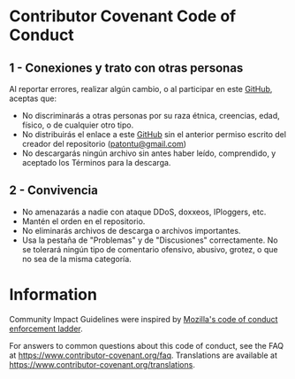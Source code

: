 # Contributor Covenant Code of Conduct
## 1 - Conexiones y trato con otras personas
Al reportar errores, realizar algún cambio, o al participar en este [GitHub](https://github.com/rjvr67/Los-Negros), aceptas que:
- No discriminarás a otras personas por su raza étnica, creencias, edad, físico, o de cualquier otro tipo.
- No distribuirás el enlace a este [GitHub](https://github.com/rjvr67/Los-Negros) sin el anterior permiso escrito del creador del repositorio (patontu@gmail.com)
- No descargarás ningún archivo sin antes haber leído, comprendido, y aceptado los Términos para la descarga.

## 2 - Convivencia
- No amenazarás a nadie con ataque DDoS, doxxeos, IPloggers, etc.
- Mantén el orden en el repositorio.
- No eliminarás archivos de descarga o archivos importantes.
- Usa la pestaña de "Problemas" y de "Discusiones" correctamente. No se tolerará ningún tipo de comentario ofensivo, abusivo, grotez, o que no sea de la misma categoría.

# Information
Community Impact Guidelines were inspired by [Mozilla's code of conduct
enforcement ladder](https://github.com/mozilla/diversity).

[homepage]: https://www.contributor-covenant.org

For answers to common questions about this code of conduct, see the FAQ at
https://www.contributor-covenant.org/faq. Translations are available at
https://www.contributor-covenant.org/translations.
